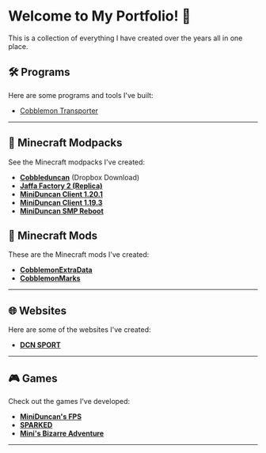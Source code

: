 # Welcome to My Portfolio! 👋
This is a collection of everything I have created over the years all in one place.


## 🛠️ **Programs**
Here are some programs and tools I've built:

- [Cobblemon Transporter](https://github.com/ArchieDxncan/cobblemon-transporter)

---

## 🧱 **Minecraft Modpacks**
See the Minecraft modpacks I've created:

- **[Cobbleduncan](https://www.dropbox.com/scl/fi/zewifvis3pry956p2dw3p/Cobbleduncan-2.0.0.mrpack?rlkey=fng47vxn01a6t1zjpegqsh77r&st=kafnslyv&dl=1)** (Dropbox Download)
- **[Jaffa Factory 2 (Replica)](https://www.curseforge.com/minecraft/modpacks/jaffa-factory-2-replica)**
- **[MiniDuncan Client 1.20.1](https://modrinth.com/modpack/miniduncan-client)**
- **[MiniDuncan Client 1.19.3](https://www.curseforge.com/minecraft/modpacks/miniduncan-client)**
- **[MiniDuncan SMP Reboot](https://www.curseforge.com/minecraft/modpacks/miniduncan-smp-reboot)**

## 🧱 **Minecraft Mods**
These are the Minecraft mods I've created:
- **[CobblemonExtraData](https://curseforge.com/minecraft/mc-mods/cobblemon-extra-data)**
- **[CobblemonMarks](https://curseforge.com/minecraft/mc-mods/cobblemon-marks)**

---

## 🌐 **Websites**
Here are some of the websites I've created:

- **[DCN SPORT](https://duncansu.miniduncan.net)**

---

## 🎮 **Games**
Check out the games I've developed:

- **[MiniDuncan's FPS](https://miniduncan.itch.io/miniduncans-fps)**
- **[SPARKED](https://miniduncan.itch.io/sparked)**
- **[Mini's Bizarre Adventure](https://miniduncan.itch.io/minis-bizarre-adventure)**

---
